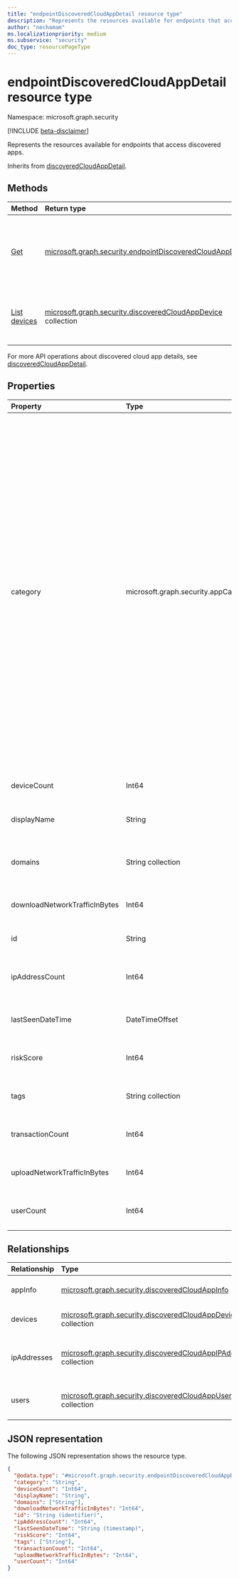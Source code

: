 ```yaml
---
title: "endpointDiscoveredCloudAppDetail resource type"
description: "Represents the resources available for endpoints that access discovered apps."
author: "nechamam"
ms.localizationpriority: medium
ms.subservice: "security"
doc_type: resourcePageType
---
```


# endpointDiscoveredCloudAppDetail resource type

Namespace: microsoft.graph.security

[!INCLUDE [beta-disclaimer](../../includes/beta-disclaimer.md)]

Represents the resources available for endpoints that access discovered apps.

Inherits from [discoveredCloudAppDetail](../resources/security-discoveredcloudappdetail.md).

## Methods
|Method|Return type|Description|
|:---|:---|:---|
|[Get](../api/security-endpointdiscoveredcloudappdetail-get.md)|[microsoft.graph.security.endpointDiscoveredCloudAppDetail](../resources/security-endpointdiscoveredcloudappdetail.md)|Get the details of all [the discovered apps](../resources/security-endpointdiscoveredcloudappdetail.md) for a specific stream or endpoint.|
|[List devices](../api/security-endpointdiscoveredcloudappdetail-list-devices.md)|[microsoft.graph.security.discoveredCloudAppDevice](../resources/security-discoveredcloudappdevice.md) collection|Get a list of [devices](../resources/security-discoveredcloudappdevice.md) that access a discovered cloud app.|

For more API operations about discovered cloud app details, see [discoveredCloudAppDetail](../resources/security-discoveredcloudappdetail.md).

## Properties
|Property|Type|Description|
|:---|:---|:---|
|category|microsoft.graph.security.appCategory|The list of category of discovered apps. The possible values are: `security`, `collaboration`, `hostingServices`, `onlineMeetings`, `newsAndEntertainment`, `eCommerce`, `education`, `cloudStorage`, `marketing`, `operationsManagement`, `health`, `advertising`, `productivity`, `accountingAndFinance`, `contentManagement`, `contentSharing`, `businessManagement`, `communications`, `dataAnalytics`, `businessIntelligence`, `webemail`, `codeHosting`, `webAnalytics`, `socialNetwork`, `crm`, `forums`, `humanResourceManagement`, `transportationAndTravel`, `productDesign`, `sales`, `cloudComputingPlatform`, `projectManagement`, `personalInstantMessaging`, `developmentTools`, `itServices`, `supplyChainAndLogistics`, `propertyManagement`, `customerSupport`, `internetOfThings`, `vendorManagementSystems`, `websiteMonitoring`, `generativeAi`, `unknown`, `unknownFutureValue`. Inherited from [discoveredCloudAppDetail](../resources/security-discoveredcloudappdetail.md). |
|deviceCount|Int64|The number of devices that accessed the discovered app. |
|displayName|String|The name of the discovered cloud app. Inherited from [discoveredCloudAppDetail](../resources/security-discoveredcloudappdetail.md). |
|domains|String collection|The list of domains identified as belonging to the discovered app. Inherited from [discoveredCloudAppDetail](../resources/security-discoveredcloudappdetail.md). |
|downloadNetworkTrafficInBytes|Int64|The amount of download traffic from the app. Inherited from [discoveredCloudAppDetail](../resources/security-discoveredcloudappdetail.md). |
|id|String|The ID of the discovered app. Inherited from [discoveredCloudAppDetail](../resources/security-discoveredcloudappdetail.md). |
|ipAddressCount|Int64|The count of IP addresses that accessed the discovered app. Inherited from [discoveredCloudAppDetail](../resources/security-discoveredcloudappdetail.md). |
|lastSeenDateTime|DateTimeOffset|The date and time when the app was last seen. Inherited from [discoveredCloudAppDetail](../resources/security-discoveredcloudappdetail.md). |
|riskScore|Int64|The risk score of the discovered app. Inherited from [discoveredCloudAppDetail](../resources/security-discoveredcloudappdetail.md). |
|tags|String collection|A list of tags applied to a discovered app. Inherited from [discoveredCloudAppDetail](../resources/security-discoveredcloudappdetail.md). |
|transactionCount|Int64|The total transanctions on the discovered app. Inherited from [discoveredCloudAppDetail](../resources/security-discoveredcloudappdetail.md). |
|uploadNetworkTrafficInBytes|Int64|The upload traffic on the discovered app. Inherited from [discoveredCloudAppDetail](../resources/security-discoveredcloudappdetail.md). |
|userCount|Int64|The count of users who access the discovered app. Inherited from [discoveredCloudAppDetail](../resources/security-discoveredcloudappdetail.md). |

## Relationships
|Relationship|Type|Description|
|:---|:---|:---|
|appInfo|[microsoft.graph.security.discoveredCloudAppInfo](../resources/security-discoveredcloudappinfo.md)|Represents the discovered app details. Inherited from [discoveredCloudAppDetail](../resources/security-discoveredcloudappdetail.md). |
|devices|[microsoft.graph.security.discoveredCloudAppDevice](../resources/security-discoveredcloudappdevice.md) collection|Represents the devices that access the discovered apps.|
|ipAddresses|[microsoft.graph.security.discoveredCloudAppIPAddress](../resources/security-discoveredcloudappipaddress.md) collection|Represents the IP addressses that access the discovered apps. Inherited from [discoveredCloudAppDetail](../resources/security-discoveredcloudappdetail.md). |
|users|[microsoft.graph.security.discoveredCloudAppUser](../resources/security-discoveredcloudappuser.md) collection|Represents the users who access the discovered apps. Inherited from [discoveredCloudAppDetail](../resources/security-discoveredcloudappdetail.md). |

## JSON representation
The following JSON representation shows the resource type.
<!-- {
  "blockType": "resource",
  "keyProperty": "id",
  "@odata.type": "microsoft.graph.security.endpointDiscoveredCloudAppDetail",
  "baseType": "microsoft.graph.security.discoveredCloudAppDetail",
  "openType": false
}
-->
``` json
{
  "@odata.type": "#microsoft.graph.security.endpointDiscoveredCloudAppDetail",
  "category": "String",
  "deviceCount": "Int64",
  "displayName": "String",
  "domains": ["String"],
  "downloadNetworkTrafficInBytes": "Int64",
  "id": "String (identifier)",
  "ipAddressCount": "Int64",
  "lastSeenDateTime": "String (timestamp)",
  "riskScore": "Int64",
  "tags": ["String"],
  "transactionCount": "Int64",
  "uploadNetworkTrafficInBytes": "Int64",
  "userCount": "Int64"
}
```
